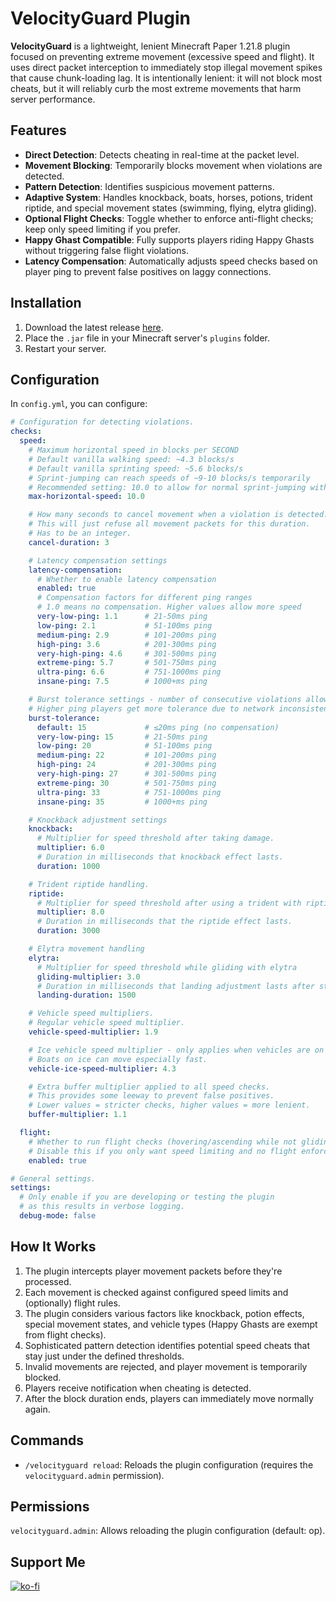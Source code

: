 # VelocityGuard Plugin
**VelocityGuard** is a lightweight, lenient Minecraft Paper 1.21.8 plugin focused on preventing extreme movement (excessive speed and flight). It uses direct packet interception to immediately stop illegal movement spikes that cause chunk-loading lag. It is intentionally lenient: it will not block most cheats, but it will reliably curb the most extreme movements that harm server performance.

## Features
- **Direct Detection**: Detects cheating in real-time at the packet level.
- **Movement Blocking**: Temporarily blocks movement when violations are detected.
- **Pattern Detection**: Identifies suspicious movement patterns.
- **Adaptive System**: Handles knockback, boats, horses, potions, trident riptide, and special movement states (swimming, flying, elytra gliding).
- **Optional Flight Checks**: Toggle whether to enforce anti-flight checks; keep only speed limiting if you prefer.
- **Happy Ghast Compatible**: Fully supports players riding Happy Ghasts without triggering false flight violations.
- **Latency Compensation**: Automatically adjusts speed checks based on player ping to prevent false positives on laggy connections.

## Installation
1. Download the latest release [here](https://github.com/Jelly-Pudding/velocityguard/releases/latest).
2. Place the `.jar` file in your Minecraft server's `plugins` folder.
3. Restart your server.

## Configuration
In `config.yml`, you can configure:
```yaml
# Configuration for detecting violations.
checks:
  speed:
    # Maximum horizontal speed in blocks per SECOND
    # Default vanilla walking speed: ~4.3 blocks/s
    # Default vanilla sprinting speed: ~5.6 blocks/s
    # Sprint-jumping can reach speeds of ~9-10 blocks/s temporarily
    # Recommended setting: 10.0 to allow for normal sprint-jumping with a buffer
    max-horizontal-speed: 10.0

    # How many seconds to cancel movement when a violation is detected.
    # This will just refuse all movement packets for this duration.
    # Has to be an integer.
    cancel-duration: 3

    # Latency compensation settings
    latency-compensation:
      # Whether to enable latency compensation
      enabled: true
      # Compensation factors for different ping ranges
      # 1.0 means no compensation. Higher values allow more speed
      very-low-ping: 1.1      # 21-50ms ping
      low-ping: 2.1           # 51-100ms ping
      medium-ping: 2.9        # 101-200ms ping
      high-ping: 3.6          # 201-300ms ping
      very-high-ping: 4.6     # 301-500ms ping
      extreme-ping: 5.7       # 501-750ms ping
      ultra-ping: 6.6         # 751-1000ms ping
      insane-ping: 7.5        # 1000+ms ping

    # Burst tolerance settings - number of consecutive violations allowed before punishment
    # Higher ping players get more tolerance due to network inconsistency
    burst-tolerance:
      default: 15             # ≤20ms ping (no compensation)
      very-low-ping: 15       # 21-50ms ping
      low-ping: 20            # 51-100ms ping
      medium-ping: 22         # 101-200ms ping
      high-ping: 24           # 201-300ms ping
      very-high-ping: 27      # 301-500ms ping
      extreme-ping: 30        # 501-750ms ping
      ultra-ping: 33          # 751-1000ms ping
      insane-ping: 35         # 1000+ms ping

    # Knockback adjustment settings
    knockback:
      # Multiplier for speed threshold after taking damage.
      multiplier: 6.0
      # Duration in milliseconds that knockback effect lasts.
      duration: 1000

    # Trident riptide handling.
    riptide:
      # Multiplier for speed threshold after using a trident with riptide enchantment.
      multiplier: 8.0
      # Duration in milliseconds that the riptide effect lasts.
      duration: 3000

    # Elytra movement handling
    elytra:
      # Multiplier for speed threshold while gliding with elytra
      gliding-multiplier: 3.0
      # Duration in milliseconds that landing adjustment lasts after stopping gliding
      landing-duration: 1500

    # Vehicle speed multipliers.
    # Regular vehicle speed multiplier.
    vehicle-speed-multiplier: 1.9

    # Ice vehicle speed multiplier - only applies when vehicles are on ice.
    # Boats on ice can move especially fast.
    vehicle-ice-speed-multiplier: 4.3

    # Extra buffer multiplier applied to all speed checks.
    # This provides some leeway to prevent false positives.
    # Lower values = stricter checks, higher values = more lenient.
    buffer-multiplier: 1.1

  flight:
    # Whether to run flight checks (hovering/ascending while not gliding/flying)
    # Disable this if you only want speed limiting and no flight enforcement.
    enabled: true

# General settings.
settings:
  # Only enable if you are developing or testing the plugin
  # as this results in verbose logging.
  debug-mode: false
```

## How It Works
1. The plugin intercepts player movement packets before they're processed.
2. Each movement is checked against configured speed limits and (optionally) flight rules.
3. The plugin considers various factors like knockback, potion effects, special movement states, and vehicle types (Happy Ghasts are exempt from flight checks).
4. Sophisticated pattern detection identifies potential speed cheats that stay just under the defined thresholds.
5. Invalid movements are rejected, and player movement is temporarily blocked.
6. Players receive notification when cheating is detected.
7. After the block duration ends, players can immediately move normally again.

## Commands
- `/velocityguard reload`: Reloads the plugin configuration (requires the `velocityguard.admin` permission).

## Permissions
`velocityguard.admin`: Allows reloading the plugin configuration (default: op).

## Support Me
[![ko-fi](https://ko-fi.com/img/githubbutton_sm.svg)](https://ko-fi.com/K3K715TC1R)